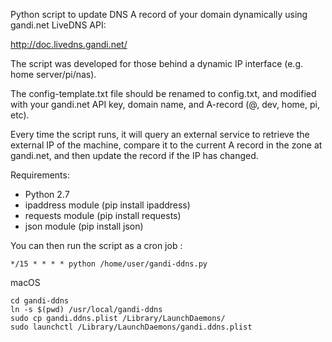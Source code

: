 Python script to update DNS A record of your domain dynamically using gandi.net LiveDNS API:

http://doc.livedns.gandi.net/

The script was developed for those behind a dynamic IP interface (e.g. home server/pi/nas).

The config-template.txt file should be renamed to config.txt, and modified with your gandi.net API key, domain name, and A-record (@, dev, home, pi, etc).

Every time the script runs, it will query an external service to retrieve the external IP of the machine, compare it to the current A record in the zone at gandi.net, and then update the record if the IP has changed.

Requirements:
  - Python 2.7
  - ipaddress module (pip install ipaddress)
  - requests module (pip install requests)
  - json module (pip install json)

You can then run the script as a cron job :

```
*/15 * * * * python /home/user/gandi-ddns.py
```

macOS

```
cd gandi-ddns
ln -s $(pwd) /usr/local/gandi-ddns
sudo cp gandi.ddns.plist /Library/LaunchDaemons/
sudo launchctl /Library/LaunchDaemons/gandi.ddns.plist
```
